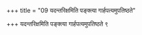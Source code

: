 +++
title = "09 यदन्तरिक्षमिति पङ्क्त्या गार्हपत्यमुपतिष्ठते"

+++
यदन्तरिक्षमिति पङ्क्त्या गार्हपत्यमुपतिष्ठते ९